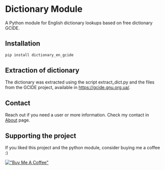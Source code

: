 # Dictionary Module

A Python module for English dictionary lookups based on free dictionary GCIDE.

## Installation

```bash
pip install dictionary_en_gcide
```

## Extraction of dictionary

The dictionary was extracted using the script extract_dict.py and the files from the GCIDE project, available in https://gcide.gnu.org.ua/.

## Contact

Reach out if you need a user or more information. Check my contact in [About](https://langapp.leafarlins.com/about) page.

## Supporting the project

If you liked this project and the python module, consider buying me a coffee :)

[!["Buy Me A Coffee"](https://www.buymeacoffee.com/assets/img/custom_images/orange_img.png)](https://www.buymeacoffee.com/leafarlins)

